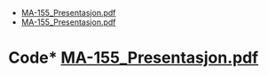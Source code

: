 * [MA-155_Presentasjon.pdf](MA-155_Presentasjon.pdf)
* [MA-155_Presentasjon.pdf](MA-155_Presentasjon.pdf)
# Code* [MA-155_Presentasjon.pdf](MA-155_Presentasjon.pdf)
